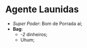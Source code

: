 Agente Launidas
========

- _Super Poder_: Bom de Porrada aí;
- **Bag**:
	- *-2* dinheiros;
	- Uhum;
